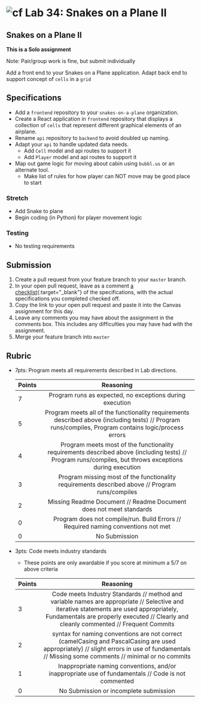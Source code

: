 # ![cf](http://i.imgur.com/7v5ASc8.png) Lab 34: Snakes on a Plane II

## Snakes on a Plane II

**This is a Solo  assignment**

Note: Pair/group work is fine, but submit individually

<!-- short description of project -->
Add a front end to your Snakes on a Plane application. Adapt back end to support concept of `cells` in a `grid`

## Specifications
<!-- Write a spefication for the features required in this lab assignment -->
- Add a `frontend` repository to your `snakes-on-a-plane` organization.
- Create a React application in `frontend` repository that displays a collection of `cells` that represent different graphical elements of an airplane.
- Rename `api` repository to `backend` to avoid doubled up naming.
- Adapt your `api` to handle updated data needs.
	- Add `Cell` model and api routes to support it
	- Add `Player` model and api routes to support it
- Map out game logic for moving about cabin using `bubbl.us` or an alternate tool.
	- Make list of rules for how player can NOT move may be good place to start

### Stretch
- Add Snake to plane
- Begin coding (in Python) for player movement logic

### Testing
- No testing requirements


## Submission
1. Create a pull request from your feature branch to your `master` branch.
2. In your open pull request, leave as a comment [a checklist](https://github.com/blog/1825-task-lists-in-all-markdown-documents){:target="_blank"} of the specifications, with the actual specifications you completed checked off.
3. Copy the link to your open pull request and paste it into the Canvas assignment for this day.
4. Leave any comments you may have about the assignment in the comments box. This includes any difficulties you may have had with the assignment.
5. Merge your feature branch into `master`

## Rubric
- 7pts: Program meets all requirements described in Lab directions.

	Points  | Reasoning | 
	 ------------ | :-----------: | 
	7       | Program runs as expected, no exceptions during execution |
	5       | Program meets all of the  functionality requirements described above (including tests) // Program runs/compiles, Program contains logic/process errors|
	4       | Program meets most of the functionality requirements described above (including tests)  // Program runs/compiles, but throws exceptions during execution |
	3       | Program missing most of the functionality requirements described above // Program runs/compiles |
	2       | Missing Readme Document // Readme Document does not meet standards |
	0       | Program does not compile/run. Build Errors // Required naming conventions not met |
	0       | No Submission |

- 3pts: Code meets industry standards
	- These points are only awardable if you score at minimum a 5/7 on above criteria

	Points  | Reasoning | 
	 ------------ | :-----------: | 
	3       | Code meets Industry Standards // method and variable names are appropriate // Selective and iterative statements are used appropriately, Fundamentals are properly executed // Clearly and cleanly commented // Frequent Commits |
	2       | syntax for naming conventions are not correct (camelCasing and PascalCasing are used appropriately) // slight errors in use of fundamentals // Missing some comments // minimal or no commits |
	1       | Inappropriate naming conventions, and/or inappropriate use of fundamentals // Code is not commented  |
	0       | No Submission or incomplete submission |
